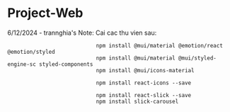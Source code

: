 # Project-Web
6/12/2024 - trannghia's Note: Cai cac thu vien sau:
                                
                                npm install @mui/material @emotion/react @emotion/styled
                                npm install @mui/material @mui/styled-engine-sc styled-components
                                npm install @mui/icons-material

                                npm install react-icons --save

                                npm install react-slick --save
                                npm install slick-carousel